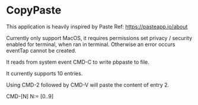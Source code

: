 # CopyPaste

This application is heavily inspired by Paste Ref: https://pasteapp.io/about

Currently only support MacOS, it requires permissions set privacy / security enabled for terminal, when ran in terminal. Otherwise an error occurs eventTap cannot be created.

It reads from system event CMD-C to write pbpaste to file.


It currently supports 10 entries.

Using CMD-2 followed by CMD-V will paste the content of entry 2.

CMD-[N]
N:= [0..9]


